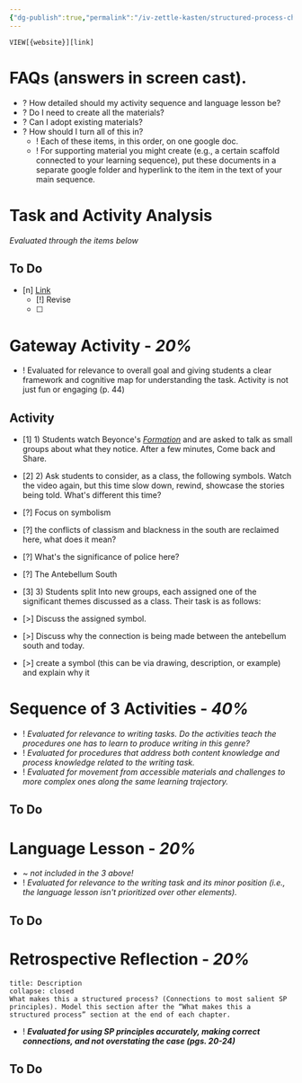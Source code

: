 ```yaml
---
{"dg-publish":true,"permalink":"/iv-zettle-kasten/structured-process-checklist/"}
---
```


 `VIEW[{website}][link]` 
# FAQs (answers in screen cast).
- ? How detailed should my activity sequence and language lesson be?
- ? Do I need to create all the materials?
- ? Can I adopt existing materials?
- ? How should I turn all of this in?
	- ! Each of these items, in this order, on one google doc.
	- ! For supporting material you might create (e.g., a certain scaffold connected to your learning sequence), put these documents in a separate google folder and hyperlink to the item in the text of your main sequence.

# Task and Activity Analysis 
*Evaluated through the items below*
## To Do
- [n] [Link ](https://docs.google.com/document/d/1nedKUbHYpQdt9f1zGNfMoeUCvMeTlM705YSL94lZyvs/edit?tab=t.0)
	- [!] Revise
	- [ ] 
# Gateway Activity - *20%*
- ! Evaluated for relevance to overall goal and giving students a clear framework and cognitive map for understanding the task. Activity is not just fun or engaging (p. 44)
## Activity 
- [1] 1) Students watch Beyonce's [*Formation*](https://www.youtube.com/watch?v=WDZJPJV__bQ) and are asked to talk as small groups about what they notice. After a few minutes, Come back and Share.

- [2] 2)   Ask students to consider, as a class, the following symbols. Watch the video again, but this time slow down, rewind, showcase the stories being told. What's different this time?   
- [?] Focus on symbolism
- [?] the conflicts of classism and blackness in the south are reclaimed here, what does it mean? 
- [?] What's the significance of police here?
- [?] The Antebellum South 
 
- [3] 3) Students split Into new groups, each assigned one of the significant themes discussed as a class. Their task is as follows:
- [>] Discuss the assigned symbol.
- [>] Discuss why the connection is being made between the antebellum south and today.
- [>] create a symbol (this can be via drawing, description, or example) and explain why it 
# Sequence of 3 Activities - *40%*
- !  *Evaluated for relevance to writing tasks. Do the activities teach the procedures one has to learn to produce writing in this genre?*
- ! *Evaluated for procedures that address both content knowledge and process knowledge related to the writing task.*
- ! *Evaluated for movement from accessible materials and challenges to more complex ones along the same learning trajectory.*
## To Do
# Language Lesson - *20%*
- ~ *not included in the 3 above!*
- ! *Evaluated for relevance to the writing task and its minor position (i.e., the language lesson isn't prioritized over other elements).*

## To Do
# Retrospective Reflection - *20%*
```ad-info
title: Description
collapse: closed
What makes this a structured process? (Connections to most salient SP principles). Model this section after the “What makes this a structured process” section at the end of each chapter.

```

- ! ***Evaluated for using SP principles accurately, making correct connections, and not overstating the case (pgs. 20-24)***

## To Do

